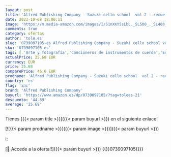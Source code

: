 ```yaml
---
layout: post
title: 'Alfred Publishing Company - Suzuki cello school  vol 2 - recueil + cd - revised edition - violoncelle: Cello Part  Suzuki Cello School  2 '
date: 2023-10-08 18:06:11
image: 'https://m.media-amazon.com/images/I/51nXKY5sLbL._SL500_._SL400_.jpg'
comments: true
category: ofertas
author: 'tole.es'
slug: '0739097105-es Alfred Publishing Company - Suzuki cello school vol 2 -...'
sku: '0739097105-es'
tags: [ 'Arte y fotografía','Cancioneros de instrumentos de cuerda','Educación y enseñanza musical','Featured Categories','Formación y estudios musicales','Instrumentos de cuerda','Instrumentos musicales','Libros','Libros en idiomas extranjeros','Libros en inglés','Música','Partituras, cancioneros y letras','Regular Stores','Shops','Teoría, composición e interpretación musical','alfred publishing company','🇪🇸', ]
actualPrice: 25.68 EUR
currency: EUR
price: 25.68
comparePrice: 46.6 EUR
prodname: 'Alfred Publishing Company - Suzuki cello school  vol 2 - recueil + cd - revised edition - violoncelle: Cello Part  Suzuki Cello School  2 '
country: 'es'
flag: '🇪🇸'
brand: 'Alfred Publishing Company'
buyurl: 'https://www.amazon.es/dp/0739097105/?tag=tolees-21'
descuento: '44.89'
average: '25.68'
---
```


Tienes [{{< param title >}}]({{< param buyurl >}}) en el siguiente enlace!

[![{{< param prodname >}}]({{< param image >}})]({{< param buyurl >}})

ℹ️:


[🛒 Accede a la oferta!!]({{< param buyurl >}})
{{<world>}}0739097105{{</world>}}
